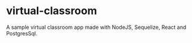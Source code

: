 # virtual-classroom
A sample virtual classroom app made with NodeJS, Sequelize, React and PostgresSql.
